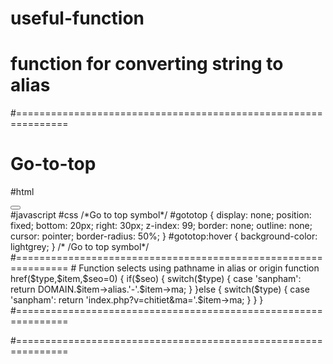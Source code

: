 # useful-function

# function for converting string to alias
<script>
	// Hàm biến đổi string to alias	
	function str2alias(id_src, id_des){
		var str = ($('#' + id_src).val()).trim();
	    str = str.toLowerCase();
	    str = str.replace(/à|á|ạ|ả|ã|ằ|ắ|ặ|ẳ|ẵ|ă|â|ấ|ầ|ậ|ẩ|ẫ/g,"a");
	    str = str.replace(/è|é|ẹ|ẻ|ẽ|ê|ề|ế|ệ|ể|ễ/g,"e");
	    str = str.replace(/í|ì|ị|ỉ|ĩ/g,"i");
	    str = str.replace(/ó|ò|ọ|ỏ|õ|ơ|ớ|ờ|ợ|ở|ỡ|ô|ố|ồ|ộ|ổ|ỗ/g,"o");
	    str = str.replace(/ú|ù|ụ|ủ|ũ|ư|ừ|ứ|ự|ử|ữ/g,"u");
	    str = str.replace(/ý|ỳ|ỵ|ỷ|ỹ/g,"y");
	    str = str.replace(/đ/g,"d");
	    str = str.replace(/[^a-z0-9]+/g, "-")
	              .replace(/^-+|-+$/g, "-")
	              .replace(/^-+|-+$/g, '');
	    var des = document.getElementById(id_des);
	    des.value = str;
	}

</script>

#===============================================================
# Go-to-top
#html
<div>
    <button type="button" class="btn btn-info" id="gototop" title="Go to top"><i class="fa fa-angle-up" aria-hidden="true"></i>
    </button>
</div>
 #javascript
<script>
	// Go to top
	window.onscroll = function() {scrollFunction()};
 	function scrollFunction() {
	    if (document.body.scrollTop > 20 || document.documentElement.scrollTop > 20) {
	        document.getElementById("gototop").style.display = "block";
	    } else {
	        document.getElementById("gototop").style.display = "none";
	    }
	}
	
	$("#gototop").click(function() {
	     $("html, body").animate({ scrollTop: 0 }, "slow");
	     return false;
	});
	//  -/- Go to top
 </script>
 #css
/*Go to top symbol*/
#gototop {
  display: none;
  position: fixed;
  bottom: 20px;
  right: 30px;
  z-index: 99; 
  border: none;
  outline: none;  
  cursor: pointer;  
  border-radius: 50%;
}
 #gototop:hover {
  background-color: lightgrey;
}
/* /Go to top symbol*/
#===============================================================
# Function selects using pathname in alias or origin
function href($type,$item,$seo=0)
{
	if($seo)
	{
		switch($type)
		{
			case 'sanpham':
				return DOMAIN.$item->alias.'-'.$item->ma;
		}	
	}else
	{
		switch($type)
		{
			case 'sanpham':
				return 'index.php?v=chitiet&ma='.$item->ma;
		}	
	}
}
#===============================================================

#===============================================================
